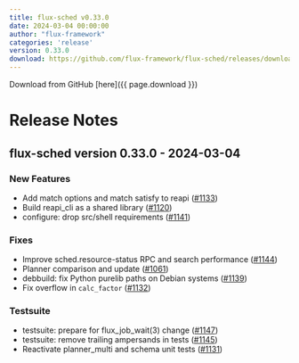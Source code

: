 ```yaml
---
title: flux-sched v0.33.0
date: 2024-03-04 00:00:00
author: "flux-framework"
categories: 'release'
version: 0.33.0
download: https://github.com/flux-framework/flux-sched/releases/download/v0.33.0/flux-sched-0.33.0.tar.gz
---
```


Download from GitHub [here]({{ page.download }})

# Release Notes

flux-sched version 0.33.0 - 2024-03-04
--------------------------------------

### New Features
 * Add match options and match satisfy to reapi ([#1133](https://github.com/flux-framework/flux-sched/issues/1133))
 * Build reapi_cli as a shared library ([#1120](https://github.com/flux-framework/flux-sched/issues/1120))
 * configure: drop src/shell requirements ([#1141](https://github.com/flux-framework/flux-sched/issues/1141))

### Fixes
 * Improve sched.resource-status RPC and search performance ([#1144](https://github.com/flux-framework/flux-sched/issues/1144))
 * Planner comparison and update ([#1061](https://github.com/flux-framework/flux-sched/issues/1061))
 * debbuild: fix Python purelib paths on Debian systems ([#1139](https://github.com/flux-framework/flux-sched/issues/1139))
 * Fix overflow in `calc_factor` ([#1132](https://github.com/flux-framework/flux-sched/issues/1132))

### Testsuite
 * testsuite: prepare for flux_job_wait(3) change ([#1147](https://github.com/flux-framework/flux-sched/issues/1147))
 * testsuite: remove trailing ampersands in tests ([#1145](https://github.com/flux-framework/flux-sched/issues/1145))
 * Reactivate planner_multi and schema unit tests ([#1131](https://github.com/flux-framework/flux-sched/issues/1131))
